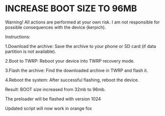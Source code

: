 # INCREASE BOOT SIZE TO 96MB
Warning! All actions are performed at your own risk. I am not responsible for possible consequences with the device (kerpich).

Instructions:

1.Download the archive: Save the archive to your phone or SD card (if data partition is not available).

2.Boot to TWRP: Reboot your device into TWRP recovery mode.

3.Flash the archive: Find the downloaded archive in TWRP and flash it.

4.Reboot the system: After successful flashing, reboot the device.

Result: BOOT size increased from 32mb to 96mb.

The preloader will be flashed with version 1024

Updated script will now work in orange fox
